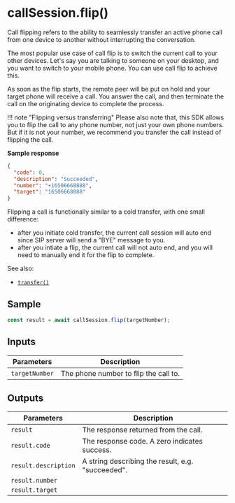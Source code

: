 # callSession.flip()

Call flipping refers to the ability to seamlessly transfer an active phone call from one device to another without interrupting the conversation.

The most popular use case of call flip is to switch the current call to your other devices. Let's say you are talking to someone on your desktop, and you want to switch to your mobile phone. You can use call flip to achieve this.

As soon as the flip starts, the remote peer will be put on hold and your target phone will receive a call. You answer the call, and then terminate the call on the originating device to complete the process. 

!!! note "Flipping versus transferring"
    Please also note that, this SDK allows you to flip the call to any phone number, not just your own phone numbers. But if it is not your number, we recommend you transfer the call instead of flipping the call.

**Sample response**

```json
{
  "code": 0,
  "description": "Succeeded",
  "number": "+16506668888",
  "target": "16506668888"
}
```

Flipping a call is functionally similar to a cold transfer, with one small difference:

- after you initiate cold transfer, the current call session will auto end since SIP server will send a "BYE" message to you.
- after you intiate a flip, the current call will not auto end, and you will need to manually end it for the flip to complete.

See also:

* [`transfer()`](transfer.md)

## Sample

```ts
const result = await callSession.flip(targetNumber);
```

## Inputs

| Parameters     | Description                           |
|----------------|---------------------------------------|
| `targetNumber` | The phone number to flip the call to. |

## Outputs

| Parameters           | Description                                       |
|----------------------|---------------------------------------------------|
| `result`             | The response returned from the call.              |
| `result.code`        | The response code. A zero indicates success.      |
| `result.description` | A string describing the result, e.g. "succeeded". |
| `result.number`      |                                                   |
| `result.target`      |                                                   |


